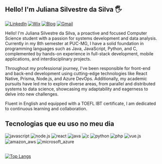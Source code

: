 ## Hello! I'm Juliana Silvestre da Silva 🖐️

[![Linkedln](https://img.shields.io/badge/LinkedIn-0077B5?style=for-the-badge&logo=linkedin&logoColor=white)](https://www.linkedin.com/in/juliana-silvestre-03aba81b8/)
[![Wix](https://img.shields.io/badge/website-000000?style=for-the-badge&logo=About.me&logoColor=white)](https://julianasilvestresi.wixsite.com/julianass)
[![Blog](https://img.shields.io/website?label=Resume&style=for-the-badge&url=https://drive.google.com/drive/u/0/folders/13QHdFEZlEdNh38E3-30vtMD6WjhrUiLp)](https://drive.google.com/drive/u/0/folders/13QHdFEZlEdNh38E3-30vtMD6WjhrUiLp)
[![Gmail](https://img.shields.io/badge/Gmail-D14836?style=for-the-badge&logo=gmail&logoColor=white)](juliana.silvestresilva@hotmail.com)


Hello! I'm Juliana Silvestre da Silva, a proactive and focused Computer Science student with a passion for systems development and data analysis. Currently in my 8th semester at PUC-MG, I have a solid foundation in programming languages such as Java, JavaScript, Python, and C, complemented by hands-on experience in full-stack development, mobile applications, and interdisciplinary projects.

Throughout my professional journey, I've been responsible for front-end and back-end development using cutting-edge technologies like React Native, Prisma, Node.js, and Azure DevOps. Additionally, my academic pursuits have led me to explore diverse areas, from parallel and distributed systems to data science, showcasing my adaptability and eagerness to delve into new challenges.

Fluent in English and equipped with a TOEFL IBT certificate, I am dedicated to continuous learning and collaboration.

## Tecnologias que eu uso no meu dia

<div style="display: inline_block">
  <img align="center" alt="javascript" src="https://img.shields.io/badge/JavaScript-F7DF1E?style=for-the-badge&logo=javascript&logoColor=black" />
  <img align="center" alt="node.js" src="https://img.shields.io/badge/Node.js-43853D?style=for-the-badge&logo=node.js&logoColor=white" />
  <img align="center" alt="react" src="https://img.shields.io/badge/React-20232A?style=for-the-badge&logo=react&logoColor=61DAFB" />
  <img align="center" alt="java" src="https://img.shields.io/badge/Java-ED8B00?style=for-the-badge&logo=openjdk&logoColor=white" />
  <img align="center" alt="c" src="https://img.shields.io/badge/C-00599C?style=for-the-badge&logo=c&logoColor=white" />
  <img align="center" alt="python" src="https://img.shields.io/badge/Python-3776AB?style=for-the-badge&logo=python&logoColor=white" />
  <img align="center" alt="php" src="https://img.shields.io/badge/PHP-777BB4?style=for-the-badge&logo=php&logoColor=white" />
  <img align="center" alt="vue.js" src="https://img.shields.io/badge/Vue.js-35495E?style=for-the-badge&logo=vue.js&logoColor=4FC08D" />
  <img align="center" alt="amazon_aws" src="https://img.shields.io/badge/Amazon_AWS-232F3E?style=for-the-badge&logo=amazon-aws&logoColor=white" />
  <img align="center" alt="microsoft_azure" src="https://img.shields.io/badge/Microsoft_Azure-0089D6?style=for-the-badge&logo=microsoft-azure&logoColor=white" />
</div><br/>

[![Top Langs](https://github-readme-stats.vercel.app/api/top-langs/?username=JulianaSilvestreSilva&layout=compact&theme=dark)](https://github.com/JulianaSilvestreSilva/github-readme-stats)
